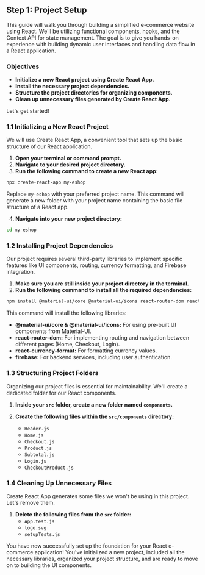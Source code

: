 ## Step 1: Project Setup

This guide will walk you through building a simplified e-commerce website using React. We'll be utilizing functional components, hooks, and the Context API for state management. The goal is to give you hands-on experience with building dynamic user interfaces and handling data flow in a React application.

### Objectives

- **Initialize a new React project using Create React App.**
- **Install the necessary project dependencies.**
- **Structure the project directories for organizing components.**
- **Clean up unnecessary files generated by Create React App.**

Let's get started!

### 1.1 Initializing a New React Project

We will use Create React App, a convenient tool that sets up the basic structure of our React application.

1. **Open your terminal or command prompt.**
2. **Navigate to your desired project directory.**
3. **Run the following command to create a new React app:**

```bash
npx create-react-app my-eshop
```

Replace `my-eshop` with your preferred project name. This command will generate a new folder with your project name containing the basic file structure of a React app.

4. **Navigate into your new project directory:**

```bash
cd my-eshop
```

### 1.2 Installing Project Dependencies

Our project requires several third-party libraries to implement specific features like UI components, routing, currency formatting, and Firebase integration.

1. **Make sure you are still inside your project directory in the terminal.**
2. **Run the following command to install all the required dependencies:**

```bash
npm install @material-ui/core @material-ui/icons react-router-dom react-currency-format firebase
```

This command will install the following libraries:

- **@material-ui/core & @material-ui/icons:** For using pre-built UI components from Material-UI.
- **react-router-dom:** For implementing routing and navigation between different pages (Home, Checkout, Login).
- **react-currency-format:** For formatting currency values.
- **firebase:** For backend services, including user authentication.

### 1.3 Structuring Project Folders

Organizing our project files is essential for maintainability. We'll create a dedicated folder for our React components.

1. **Inside your `src` folder, create a new folder named `components`.**

2. **Create the following files within the `src/components` directory:**
    - `Header.js`
    - `Home.js`
    - `Checkout.js`
    - `Product.js`
    - `Subtotal.js`
    - `Login.js`
    - `CheckoutProduct.js`

### 1.4 Cleaning Up Unnecessary Files

Create React App generates some files we won't be using in this project. Let's remove them.

1. **Delete the following files from the `src` folder:**
    - `App.test.js`
    - `logo.svg`
    - `setupTests.js`

You have now successfully set up the foundation for your React e-commerce application! You've initialized a new project, included all the necessary libraries, organized your project structure, and are ready to move on to building the UI components. 
